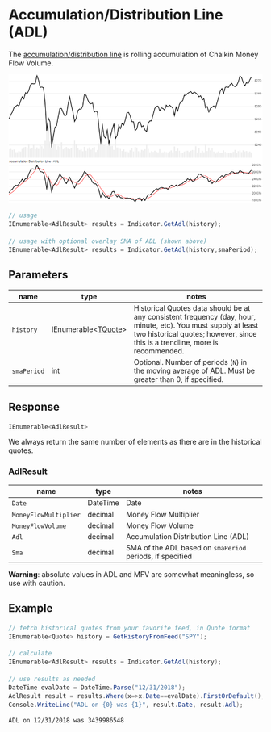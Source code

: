 ﻿# Accumulation/Distribution Line (ADL)

The [accumulation/distribution line](https://en.wikipedia.org/wiki/Accumulation/distribution_index) is rolling accumulation of Chaikin Money Flow Volume.

![image](chart.png)

```csharp
// usage
IEnumerable<AdlResult> results = Indicator.GetAdl(history);  

// usage with optional overlay SMA of ADL (shown above)
IEnumerable<AdlResult> results = Indicator.GetAdl(history,smaPeriod);  
```

## Parameters

| name | type | notes
| -- |-- |--
| `history` | IEnumerable\<[TQuote](../../docs/GUIDE.md#quote)\> | Historical Quotes data should be at any consistent frequency (day, hour, minute, etc).  You must supply at least two historical quotes; however, since this is a trendline, more is recommended.
| `smaPeriod` | int | Optional.  Number of periods (`N`) in the moving average of ADL.  Must be greater than 0, if specified.

## Response

```csharp
IEnumerable<AdlResult>
```

We always return the same number of elements as there are in the historical quotes.

### AdlResult

| name | type | notes
| -- |-- |--
| `Date` | DateTime | Date
| `MoneyFlowMultiplier` | decimal | Money Flow Multiplier
| `MoneyFlowVolume` | decimal | Money Flow Volume
| `Adl` | decimal | Accumulation Distribution Line (ADL)
| `Sma` | decimal | SMA of the ADL based on `smaPeriod` periods, if specified

**Warning**: absolute values in ADL and MFV are somewhat meaningless, so use with caution.

## Example

```csharp
// fetch historical quotes from your favorite feed, in Quote format
IEnumerable<Quote> history = GetHistoryFromFeed("SPY");

// calculate
IEnumerable<AdlResult> results = Indicator.GetAdl(history);

// use results as needed
DateTime evalDate = DateTime.Parse("12/31/2018");
AdlResult result = results.Where(x=>x.Date==evalDate).FirstOrDefault();
Console.WriteLine("ADL on {0} was {1}", result.Date, result.Adl);
```

```bash
ADL on 12/31/2018 was 3439986548
```
